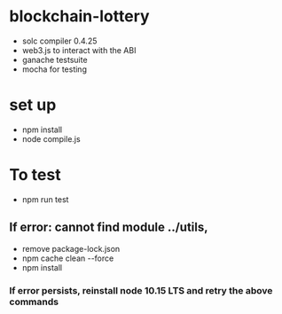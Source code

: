 # blockchain-lottery

- solc compiler 0.4.25
- web3.js to interact with the ABI
- ganache testsuite
- mocha for testing

# set up

- npm install
- node compile.js

# To test

- npm run test

## If error: cannot find module ../utils,

- remove package-lock.json
- npm cache clean --force
- npm install

### If error persists, reinstall node 10.15 LTS and retry the above commands

